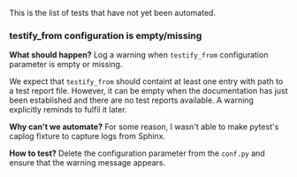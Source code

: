 This is the list of tests that have not yet been automated.



### testify_from configuration is empty/missing

**What should happen?**
Log a warning when `testify_from` configuration parameter is empty or missing.

We expect that `testify_from` should containt at least one entry with
path to a test report file. However, it can be empty when the documentation
has just been established and there are no test reports available.
A warning explicitly reminds to fulfil it later.

**Why can't we automate?**
For some reason, I wasn't able to make pytest's caplog fixture to capture logs
from Sphinx.

**How to test?**
Delete the configuration parameter from the `conf.py` and ensure that the
warning message appears.
